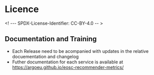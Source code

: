 # Licence

<! --- SPDX-License-Identifier: CC-BY-4.0  -- >

## Documentation and Training

- Each Release need to be acompanied with updates in the relative docuementation and changelog
- Futher documentation for each service is available at https://argoeu.github.io/eosc-recommender-metrics/ 
  
